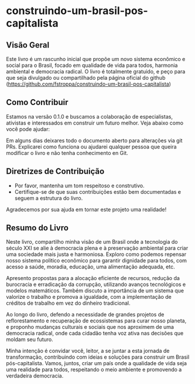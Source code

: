# construindo-um-brasil-pos-capitalista

## Visão Geral
Este livro é um rascunho inicial que propõe um novo sistema econômico e social para o Brasil, focado em qualidade de vida para todos, harmonia ambiental e democracia radical. O livro é totalmente gratuido, e peço para que seja divulgado ou compartilhado pela página oficial do github (https://github.com/fstroppa/construindo-um-brasil-pos-capitalista)

## Como Contribuir
Estamos na versão 0.1.0 e buscamos a colaboração de especialistas, ativistas e interessados em construir um futuro melhor. Veja abaixo como você pode ajudar:

Em alguns dias deixares todo o documento aberto para alterações via git PRs. Explicarei como funciona ou ajudarei qualquer pessoa que queira modificar o livro e não tenha conhecimento en Git.

## Diretrizes de Contribuição

- Por favor, mantenha um tom respeitoso e construtivo.
- Certifique-se de que suas contribuições estão bem documentadas e seguem a estrutura do livro.

Agradecemos por sua ajuda em tornar este projeto uma realidade!

## Resumo do Livro
Neste livro, compartilho minha visão de um Brasil onde a tecnologia do século XXI se alie à democracia plena e à preservação ambiental para criar uma sociedade mais justa e harmoniosa. Exploro como podemos repensar nosso sistema politico econômico para garantir dignidade para todos, com acesso a saúde, moradia, educação, uma alimentação adequada, etc.

Apresento propostas para a alocação eficiente de recursos, redução da burocracia e erradicação da corrupção, utilizando avanços tecnológicos e modelos matemáticos. Também discuto a importância de um sistema que valorize o trabalho e promova a igualdade, com a implementação de créditos de trabalho em vez do dinheiro tradicional.

Ao longo do livro, defendo a necessidade de grandes projetos de reflorestamento e recuperação de ecossistemas para curar nosso planeta, e proponho mudanças culturais e sociais que nos aproximem de uma democracia radical, onde cada cidadão tenha voz ativa nas decisões que moldam seu futuro.

Minha intenção é convidar você, leitor, a se juntar a esta jornada de transformação, contribuindo com ideias e soluções para construir um Brasil pós-capitalista. Vamos, juntos, criar um país onde a qualidade de vida seja uma realidade para todos, respeitando o meio ambiente e promovendo a verdadeira democracia.
